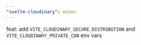 ```yaml
---
"svelte-cloudinary": minor
---
```


feat: add `VITE_CLOUDINARY_SECURE_DISTRIBUTION` and `VITE_CLOUDINARY_PRIVATE_CDN` env vars
